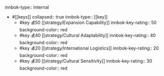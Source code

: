 innbok-type:: internal
- #[[keys]]
  collapsed:: true
  innbok-type:: [[key]]
  - #key 💰50 [[strategy/Expansion Capability]]
    innbok-key-rating:: 50
    background-color:: red
  - #key 💰40 [[strategy/Cultural Adaptability]]
    innbok-key-rating:: 40
    background-color:: red
  - #key 💰20 [[strategy/International Logistics]]
    innbok-key-rating:: 20
    background-color:: red
  - #key 💰30 [[strategy/Cultural Sensitivity]]
    innbok-key-rating:: 30
    background-color:: red



